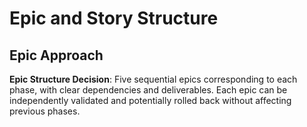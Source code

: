 # Epic and Story Structure

## Epic Approach

**Epic Structure Decision**: Five sequential epics corresponding to each phase, with clear dependencies and deliverables. Each epic can be independently validated and potentially rolled back without affecting previous phases.
